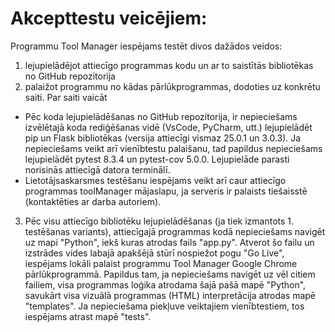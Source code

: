 # Akcepttestu veicējiem:
Programmu Tool Manager iespējams testēt divos dažādos veidos:
 1) lejupielādējot attiecīgo programmas kodu un ar to saistītās bibliotēkas no GitHub repozitorija
 2) palaižot programmu no kādas pārlūkprogrammas, dodoties uz konkrētu saiti. Par saiti vaicāt 

  - Pēc koda lejupielādēšanas no GitHub repozitorija, ir nepieciešams izvēlētajā koda rediģēšanas vidē (VsCode, PyCharm, utt.) lejupielādēt pip un Flask bibliotēkas (versija attiecīgi vismaz  25.0.1 un 3.0.3). Ja nepieciešams veikt arī vienībtestu palaišanu, tad papildus nepieciešams lejupielādēt pytest 8.3.4 un pytest-cov 5.0.0. Lejupielāde parasti norisinās attiecīgā datora terminālī.
  - Lietotājsaskarsmes testēšanu iespējams veikt arī caur attiecīgo programmas toolManager mājaslapu, ja serveris ir palaists tiešaisstē (kontaktēties ar darba autoriem).

  3) Pēc visu attiecīgo bibliotēku lejupielādēšanas (ja tiek izmantots 1. testēšanas variants), attiecīgajā programmas kodā nepieciešams navigēt uz mapi "Python", iekš kuras atrodas fails "app.py". Atverot šo failu un izstrādes vides labajā apakšējā stūrī nospiežot pogu "Go Live", iespējams lokāli palaist programmu Tool Manager Google Chrome pārlūkprogrammā. Papildus tam, ja nepieciešams navigēt uz vēl citiem failiem, visa programmas loģika atrodama šajā pašā mapē "Python", savukārt visa vizuālā programmas (HTML) interpretācija atrodas mapē "templates". Ja nepieciešama piekļuve veiktajiem vienībtestiem, tos iespējams atrast mapē "tests". 